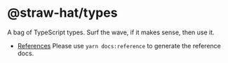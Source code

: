 # @straw-hat/types

A bag of TypeScript types. Surf the wave, if it makes sense, then use it.

- [References](./docs/references/index.html) Please use `yarn docs:reference`
  to generate the reference docs.
